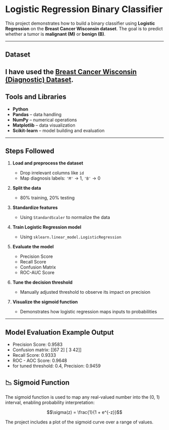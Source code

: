 # Logistic Regression Binary Classifier

This project demonstrates how to build a binary classifier using **Logistic Regression** on the **Breast Cancer Wisconsin dataset**. The goal is to predict whether a tumor is **malignant (M)** or **benign (B)**.

---

## Dataset

I have used the [Breast Cancer Wisconsin (Diagnostic) Dataset](https://archive.ics.uci.edu/ml/datasets/Breast+Cancer+Wisconsin+(Diagnostic)).
---

## Tools and Libraries

- **Python**
- **Pandas** – data handling
- **NumPy** – numerical operations
- **Matplotlib** – data visualization
- **Scikit-learn** – model building and evaluation

---

## Steps Followed

1. **Load and preprocess the dataset**
   - Drop irrelevant columns like `id`
   - Map diagnosis labels: `'M'` → 1, `'B'` → 0

2. **Split the data**
   - 80% training, 20% testing

3. **Standardize features**
   - Using `StandardScaler` to normalize the data

4. **Train Logistic Regression model**
   - Using `sklearn.linear_model.LogisticRegression`

5. **Evaluate the model**
   - Precision Score
   - Recall Score
   - Confusion Matrix
   - ROC-AUC Score

6. **Tune the decision threshold**
   - Manually adjusted threshold to observe its impact on precision

7. **Visualize the sigmoid function**
   - Demonstrates how logistic regression maps inputs to probabilities

---

## Model Evaluation Example Output
- Precision Score: 0.9583 
- Confusion matrix: [[67 2] [ 3 42]]
- Recall Score: 0.9333
- ROC - AOC Score: 0.9648
- for tuned threshold: 0.4, Precision: 0.9459

## 📉 Sigmoid Function

The sigmoid function is used to map any real-valued number into the (0, 1) interval, enabling probability interpretation:

```math
\sigma(z) = \frac{1}{1 + e^{-z}}
```
The project includes a plot of the sigmoid curve over a range of values.
